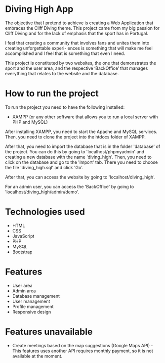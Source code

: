 # Diving High App

The objective that I pretend to achieve is creating a Web Application that embraces the Cliff Diving
theme. This project came from my big passion for Cliff Diving and for the lack of emphasis that the sport
has in Portugal.

I feel that creating a community that involves fans and unites them into creating unforgettable experi-
ences is something that will make me feel accomplished and I feel that is something that even I need.

This project is constituted by two websites, the one that demonstrates the sport and the user area, and
the respective ‘BackOffice’ that manages everything that relates to the website and the database.

# How to run the project

To run the project you need to have the following installed:

- XAMPP (or any other software that allows you to run a local server with PHP and MySQL)

After installing XAMPP, you need to start the Apache and MySQL services. Then, you need to clone the project into the htdocs folder of XAMPP.

After that, you need to import the database that is in the folder 'database' of the project. You can do this by going to 'localhost/phpmyadmin' and creating a new database with the name 'diving_high'. Then, you need to click on the database and go to the 'Import' tab. There you need to choose the file 'diving_high.sql' and click 'Go'.

After that, you can access the website by going to 'localhost/diving_high'.

For an admin user, you can access the 'BackOffice' by going to 'localhost/diving_high/admin/demo'.

# Technologies used

- HTML
- CSS
- JavaScript
- PHP
- MySQL
- Bootstrap

# Features

- User area
- Admin area
- Database management
- User management
- Profile management
- Responsive design

# Features unavailable

- Create meetings based on the map suggestions (Google Maps API) - This features uses another API requires monthly payment, so it is not available at the moment.
